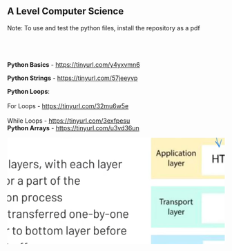 ## A Level Computer Science  
  
Note: To use and test the python files, install the repository as a pdf  
<br /><br /><br />  
**Python Basics** - https://tinyurl.com/y4yxvmn6  
  
**Python Strings** - https://tinyurl.com/57jeeyvp  
  
**Python Loops**:</br>&nbsp;&nbsp;&nbsp;&nbsp;&nbsp;&nbsp;&nbsp;&nbsp;&nbsp;&nbsp;&nbsp;&nbsp;  
       For Loops - https://tinyurl.com/32mu6w5e </br>&nbsp;&nbsp;&nbsp;&nbsp;&nbsp;&nbsp;&nbsp;&nbsp;&nbsp;&nbsp;&nbsp;&nbsp;  
       While Loops - https://tinyurl.com/3exfpesu  
       **Python Arrays** - https://tinyurl.com/u3vd36un  
  
  
![Pasted image 20250818182500.png](Assets/Pasted%20image%2020250818182500.png)